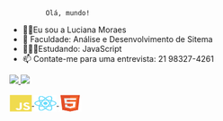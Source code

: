              Olá, mundo! 
- 👩🏾Eu sou a Luciana Moraes
- 🌱 Faculdade: Análise e Desenvolvimento de Sitema
- 👩🏾‍💻Estudando: JavaScript
- 📫 Contate-me para uma entrevista: 21 98327-4261


<div>
  <a href="https://github.com/lumoraest">
  <img height="180em" src="https://github-readme-stats.vercel.app/api?username=lumoraest&show_icons=true&theme=dark&include_all_commits=true&count_private=true"/>
  <img height="180em" src="https://github-readme-stats.vercel.app/api/top-langs/?username=lumoraest&layout=compact&langs_count=7&theme=dark"/>
</div>
  
  <div style="display: inline_block"><br>
  <img align="center" alt="Rafa-Js" height="30" width="40" src="https://raw.githubusercontent.com/devicons/devicon/master/icons/javascript/javascript-plain.svg">
  <img align="center" alt="Rafa-React" height="30" width="40" src="https://raw.githubusercontent.com/devicons/devicon/master/icons/react/react-original.svg">
  <img align="center" alt="Rafa-HTML" height="30" width="40" src="https://raw.githubusercontent.com/devicons/devicon/master/icons/html5/html5-original.svg">
</div>
  
  
  
  
  
  
  
  
  
  
  
  
  
